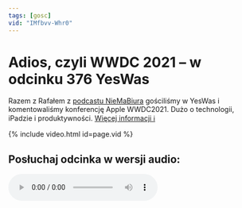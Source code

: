 ```yaml
---
tags: [gosc]
vid: "IMfbvv-Whr0"
---
```


# Adios, czyli WWDC 2021 – w odcinku 376 YesWas

Razem z Rafałem z [podcastu NieMaBiura](/niemabiura) gościliśmy w YesWas i komentowaliśmy konferencję Apple WWDC2021. Dużo o technologii, iPadzie i produktywności.
 [Więcej informacji ℹ️](https://yeswas.pl/ywp/adios-czyli-wwdc-2021-376/)

{% include video.html id=page.vid %}

<!--More-->

## Posłuchaj odcinka w wersji audio:

<audio controls>
<source src="https://anchor.fm/s/23af4358/podcast/play/35117945/https%3A%2F%2Fd3ctxlq1ktw2nl.cloudfront.net%2Fstaging%2F2021-5-9%2F322c7098-45a6-ecee-f9f8-51f4fdfc1baa.mp3" type="audio/mpeg">
</audio>


[n]: https://michael.gratis/nozbe_pl
[np]: https://michael.gratis/nozbepersonal_pl